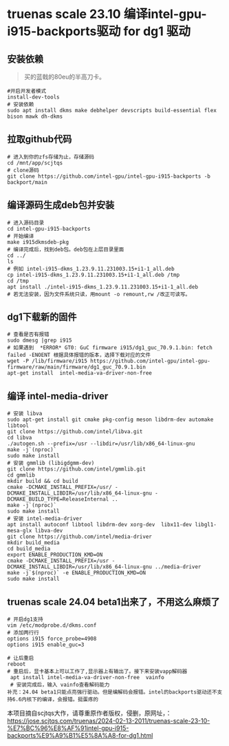 # truenas scale 23.10 编译intel-gpu-i915-backports驱动 for dg1 驱动
## 安装依赖
>买的蓝戟的80eu的半高刀卡。
```
#开启开发者模式
install-dev-tools
# 安装依赖
sudo apt install dkms make debhelper devscripts build-essential flex bison mawk dh-dkms
```
## 拉取github代码
```
# 进入到你的zfs存储为止，存储源码
cd /mnt/app/scjtqs
# clone源码
git clone https://github.com/intel-gpu/intel-gpu-i915-backports -b backport/main
```
## 编译源码生成deb包并安装
```
# 进入源码目录
cd intel-gpu-i915-backports
# 开始编译
make i915dkmsdeb-pkg
# 编译完成后，找到deb包。deb包在上层目录里面
cd ../
ls
# 例如 intel-i915-dkms_1.23.9.11.231003.15+i1-1_all.deb
cp intel-i915-dkms_1.23.9.11.231003.15+i1-1_all.deb /tmp
cd /tmp
apt install ./intel-i915-dkms_1.23.9.11.231003.15+i1-1_all.deb
# 若无法安装，因为文件系统只读，用mount -o remount,rw /改正可读写。
```
## dg1下载新的固件
```
# 查看是否有报错
sudo dmesg |grep i915
# 如果遇到  *ERROR* GT0: GuC firmware i915/dg1_guc_70.9.1.bin: fetch failed -ENOENT 根据具体报错的版本，选择下载对应的文件
wget -P /lib/firmware/i915 https://github.com/intel-gpu/intel-gpu-firmware/raw/main/firmware/dg1_guc_70.9.1.bin
apt-get install  intel-media-va-driver-non-free
```
## 编译 intel-media-driver
```
# 安装 libva
sudo apt-get install git cmake pkg-config meson libdrm-dev automake libtool
git clone https://github.com/intel/libva.git
cd libva
./autogen.sh --prefix=/usr --libdir=/usr/lib/x86_64-linux-gnu
make -j`(nproc)`
sudo make install
# 安装 gmmlib (libigdgmm-dev)
git clone https://github.com/intel/gmmlib.git
cd gmmlib
mkdir build && cd build
cmake -DCMAKE_INSTALL_PREFIX=/usr/ -DCMAKE_INSTALL_LIBDIR=/usr/lib/x86_64-linux-gnu -DCMAKE_BUILD_TYPE=ReleaseInternal .. 
make -j`(nproc)`
sudo make install
# 安装 intel-media-driver
apt install autoconf libtool libdrm-dev xorg-dev  libx11-dev libgl1-mesa-glx libva-dev
git clone https://github.com/intel/media-driver
mkdir build_media
cd build_media
export ENABLE_PRODUCTION_KMD=ON
cmake -DCMAKE_INSTALL_PREFIX=/usr -DCMAKE_INSTALL_LIBDIR=/usr/lib/x86_64-linux-gnu ../media-driver
make -j`$(nproc)` -e ENABLE_PRODUCTION_KMD=ON
sudo make install
```
## truenas scale 24.04 beta1出来了，不用这么麻烦了
```
# 开启dg1支持
vim /etc/modprobe.d/dkms.conf
# 添加两行行 
options i915 force_probe=4908
options i915 enable_guc=3

# 让后重启
reboot
# 重启后，显卡基本上可以工作了,显示器上有输出了。接下来安装vapp解码器
 apt install intel-media-va-driver-non-free  vainfo
 # 安装完成后，输入 vainfo查看解码能力
补充：24.04 beta1只能点亮强行驱动。但是编解码会报错。intel的backports驱动还不支持6.6内核下的编译，会报错。挺蛋疼的
```
本项目摘自scjtqs大作，请尊重原作者版权，侵删，原网址，：https://jose.scjtqs.com/truenas/2024-02-13-2011/truenas-scale-23-10-%E7%BC%96%E8%AF%91intel-gpu-i915-backports%E9%A9%B1%E5%8A%A8-for-dg1.html
